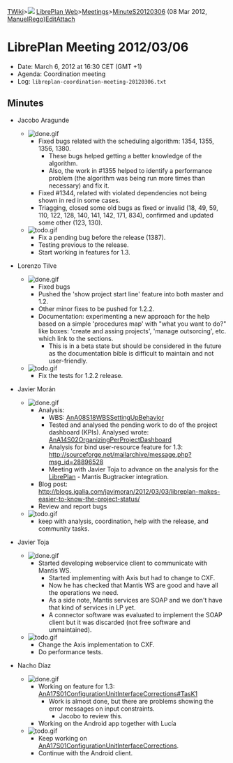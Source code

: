 [TWiki](/twiki/Main/WebHome)&gt;![](/twiki/TWiki/TWikiDocGraphics/web-bg-small.gif) [LibrePlan Web](/twiki/LibrePlan/WebHome)&gt;[Meetings](/twiki/LibrePlan/Meetings)&gt;[MinuteS20120306](http://wiki.libreplan-enterprise.com/twiki/LibrePlan/MinuteS20120306 "Topic revision: 3 (08 Mar 2012 - 08:37:18)") (08 Mar 2012, [ManuelRego](/twiki/Main/ManuelRego))[Edit](http://wiki.libreplan-enterprise.com/twiki/bin/edit/LibrePlan/MinuteS20120306?t=1520337960 "Edit this topic text")[Attach](/twiki/bin/attach/LibrePlan/MinuteS20120306 "Attach an image or document to this topic")

 LibrePlan Meeting 2012/03/06
============================================================================================================================

-   Date: March 6, 2012 at 16:30 CET (GMT +1)
-   Agenda: Coordination meeting
-   Log: `libreplan-coordination-meeting-20120306.txt`

 Minutes
----------------------------------

-   Jacobo Aragunde
    -   ![done.gif](/twiki/TWiki/TWikiDocGraphics/done.gif)
        -   Fixed bugs related with the scheduling algorithm: 1354, 1355, 1356, 1380.
            -   These bugs helped getting a better knowledge of the algorithm.
            -   Also, the work in \#1355 helped to identify a performance problem (the algorithm was being run more times than necessary) and fix it.
        -   Fixed \#1344, related with violated dependencies not being shown in red in some cases.
        -   Triagging, closed some old bugs as fixed or invalid (18, 49, 59, 110, 122, 128, 140, 141, 142, 171, 834), confirmed and updated some other (123, 130).
    -   ![todo.gif](/twiki/TWiki/TWikiDocGraphics/todo.gif)
        -   Fix a pending bug before the release (1387).
        -   Testing previous to the release.
        -   Start working in features for 1.3.

-   Lorenzo Tilve
    -   ![done.gif](/twiki/TWiki/TWikiDocGraphics/done.gif)
        -   Fixed bugs
        -   Pushed the 'show project start line' feature into both master and 1.2.
        -   Other minor fixes to be pushed for 1.2.2.
        -   Documentation: experimenting a new approach for the help based on a simple 'procedures map' with "what you want to do?" like boxes: 'create and assing projects', 'manage outsorcing', etc. which link to the sections.
            -   This is in a beta state but should be considered in the future as the documentation bible is difficult to maintain and not user-friendly.
    -   ![todo.gif](/twiki/TWiki/TWikiDocGraphics/todo.gif)
        -   Fix the tests for 1.2.2 release.

-   Javier Morán
    -   ![done.gif](/twiki/TWiki/TWikiDocGraphics/done.gif)
        -   Analysis:
            -   WBS: [AnA08S18WBSSettingUpBehavior](/twiki/LibrePlan/AnA08S18WBSSettingUpBehavior)
            -   Tested and analysed the pending work to do of the project dashboard (KPIs). Analysed wrote: [AnA14S02OrganizingPerProjectDashboard](/twiki/LibrePlan/AnA14S02OrganizingPerProjectDashboard)
            -   Analysis for bind user-resource feature for 1.3: <http://sourceforge.net/mailarchive/message.php?msg_id=28896528>
            -   Meeting with Javier Toja to advance on the analysis for the [LibrePlan](/twiki/LibrePlan/LibrePlan) - Mantis Bugtracker integration.
        -   Blog post: <http://blogs.igalia.com/javimoran/2012/03/03/libreplan-makes-easier-to-know-the-project-status/>
        -   Review and report bugs
    -   ![todo.gif](/twiki/TWiki/TWikiDocGraphics/todo.gif)
        -   keep with analysis, coordination, help with the release, and community tasks.

-   Javier Toja
    -   ![done.gif](/twiki/TWiki/TWikiDocGraphics/done.gif)
        -   Started developing webservice client to communicate with Mantis WS.
            -   Started implementing with Axis but had to change to CXF.
            -   Now he has checked that Mantis WS are good and have all the operations we need.
            -   As a side note, Mantis services are SOAP and we don't have that kind of services in LP yet.
            -   A connector software was evaluated to implement the SOAP client but it was discarded (not free software and unmaintained).
    -   ![todo.gif](/twiki/TWiki/TWikiDocGraphics/todo.gif)
        -   Change the Axis implementation to CXF.
        -   Do performance tests.

-   Nacho Díaz
    -   ![done.gif](/twiki/TWiki/TWikiDocGraphics/done.gif)
        -   Working on feature for 1.3: [AnA17S01ConfigurationUnitInterfaceCorrections\#TasK1](/twiki/LibrePlan/AnA17S01ConfigurationUnitInterfaceCorrections#TasK1)
            -   Work is almost done, but there are problems showing the error messages on input constraints.
                -   Jacobo to review this.
        -   Working on the Android app together with Lucía
    -   ![todo.gif](/twiki/TWiki/TWikiDocGraphics/todo.gif)
        -   Keep working on [AnA17S01ConfigurationUnitInterfaceCorrections](/twiki/LibrePlan/AnA17S01ConfigurationUnitInterfaceCorrections).
        -   Continue with the Android client.

